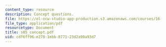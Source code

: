 ```yaml
---
content_type: resource
description: Concept questions.
file: https://ol-ocw-studio-app-production.s3.amazonaws.com/courses/16-01-unified-engineering-i-ii-iii-iv-fall-2005-spring-2006/cdf6ff96e2781ebb877123d2a99a93d7_s05_concept.pdf
file_type: application/pdf
resourcetype: Document
title: s05_concept.pdf
uid: cdf6ff96-e278-1ebb-8771-23d2a99a93d7
---
```

